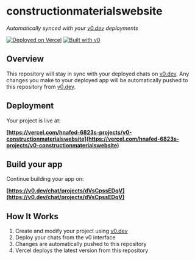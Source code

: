 # constructionmaterialswebsite

*Automatically synced with your [v0.dev](https://v0.dev) deployments*

[![Deployed on Vercel](https://img.shields.io/badge/Deployed%20on-Vercel-black?style=for-the-badge&logo=vercel)](https://vercel.com/hnafed-6823s-projects/v0-constructionmaterialswebsite)
[![Built with v0](https://img.shields.io/badge/Built%20with-v0.dev-black?style=for-the-badge)](https://v0.dev/chat/projects/dVsCpssEDqV)

## Overview

This repository will stay in sync with your deployed chats on [v0.dev](https://v0.dev).
Any changes you make to your deployed app will be automatically pushed to this repository from [v0.dev](https://v0.dev).

## Deployment

Your project is live at:

**[https://vercel.com/hnafed-6823s-projects/v0-constructionmaterialswebsite](https://vercel.com/hnafed-6823s-projects/v0-constructionmaterialswebsite)**

## Build your app

Continue building your app on:

**[https://v0.dev/chat/projects/dVsCpssEDqV](https://v0.dev/chat/projects/dVsCpssEDqV)**

## How It Works

1. Create and modify your project using [v0.dev](https://v0.dev)
2. Deploy your chats from the v0 interface
3. Changes are automatically pushed to this repository
4. Vercel deploys the latest version from this repository
